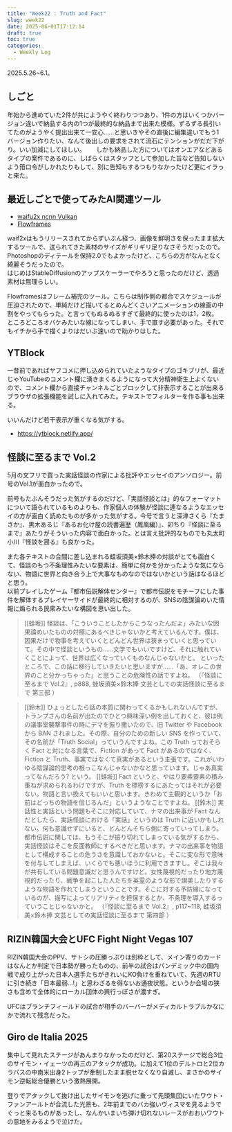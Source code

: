 ```yaml
---
title: "Week22 : Truth and Fact"
slug: week22
date: 2025-06-01T17:12:14
draft: true
toc: true
categories:
  - Weekly Log
---
```

2025.5.26~6.1。

<!--more-->

## しごと

年始から進めていた2件が共にようやく終わりつつあり、1件の方はいくつかバージョン違いで納品する内の1つが最終的な納品まで出来た模様。ずるずる長引いてたのがようやく提出出来て一安心……と思いきやその直後に編集違いでもう1バージョン作りたい、なんて後出しの要求をされて流石にテンションがだだ下がり。いい加減にしてほしい。　　
しかも納品した方についてはオンエアなどあるタイプの案件であるのに、しばらくはスタッフとして参加した旨など告知しないよう箝口令がしかれたりもして、別に告知もするつもりなかったけど更にイラっと来た。

## 最近しごとで使ってみたAI関連ツール

- [waifu2x ncnn Vulkan](https://github.com/nihui/waifu2x-ncnn-vulkan)
- [Flowframes](https://github.com/n00mkrad/flowframes)

waif2xはもうリリースされてからずいぶん経つ、画像を鮮明さを保ったまま拡大するツールで、送られてきた素材のサイズがギリギリ足りなさそうだったので。Photoshopのディテールを保持2.0でもよかったけど、こちらの方がなんとなく綺麗そうだったので。  
はじめはStableDiffusionのアップスケーラーでやろうと思ったのだけど、透過素材は無理らしい。

Flowframesはフレーム補完のツール。こちらは制作側の都合でスケジュールが圧迫されたので、単純だけど描いてるとめんどくさいアニメーションの線画の中割をやってもらった。と言ってもぬるぬるすぎて最終的に使ったのは1，2枚。　　
ところどころオバケみたいな線になってしまい、手で直す必要があった。それでもイチから手で描くよりはだいぶ速いので助かりはした。

## YTBlock

一昔前であればヤフコメに押し込められていたようなタイプのゴキブリが、最近じゃYouTubeのコメント欄に湧きまくるようになって大分精神衛生上よくないので、コメント欄から直接チャンネルごとブロックして非表示することが出来るブラウザの拡張機能を試しに入れてみた。テキストでフィルターを作る事も出来る。

いいんだけど若干表示が重くなる気がする。

- https://ytblock.netlify.app/

## 怪談に至るまで Vol.2

5月の文フリで買った実話怪談の作家による批評やエッセイのアンソロジー。前号のVol.1が面白かったので。

前号もたぶんそうだった気がするのだけど、「実話怪談とは」的なフォーマットについて語られているものよりも、作家個人の体験が怪談に連なるようなエッセイの方が面白く読めたものが多かった気がする。今号で言うと深津さくら『たまさか』、黒木あるじ『あるお化け屋の読書遍歴（鳳凰編）』、卯ちり『怪談に至るまで』あたりがそういった内容で面白かった。とは言え批評的なものでも丸太町小川『怪談を遡る』も良かった。

また各テキストの合間に差し込まれる蛙坂須美×鈴木捧の対談がとても面白くて、怪談のもつ不条理性みたいな要素は、簡単に何かを分かったような気にならない、物語に世界と向き合う上で大事なものなのではないかという話はなるほどと思う。  
以前プレイしたゲーム『都市伝説解体センター』で都市伝説をモチーフにした事件を解体するプレイヤーサイドが最終的に相対するのが、SNSの陰謀論めいた情報に煽られる民衆みたいな構図を思い出した。

> [[蛙坂]]  怪談は、「こういうことしたからこうなったんだよ」みたいな因果論めいたものの対極にあるべきじゃないかと考えているんです。僕は、因果だけで物事を考えていくとどんどん世界は狭まっていくと思っていて。その中で怪談というもの……文学でもいいですけど、それに触れていくことによって、世界は広くなっていくものなんじゃないかと。
> といったところで、この話に移行していきたいと思いますが……「あ、オレこの世界のこと分かっちゃった」と思うことの危険性の話ですよね。
>（『怪談に至るまで Vol.2』, p888,  蛙坂須美×鈴木捧 文芸としての実話怪談に至るまで 第三部 ）

> [[鈴木]] ひょっとしたら話の本質に関わってくるかもしれないんですが、トランプさんの名前が出たのでひとつ興味深い例を出しておくと、彼は例の議事堂襲撃事件の時にデマを振り撒いたので、旧 Twitter や Facebook から BAN されました。その際、自分のための新しい SNS を作っていて、その名前が「Truth Social」っていうんですよね。この Truth っておそらく Fact と対になる言葉で、Fiction があって Fact があるのではなく、Fiction と Truth、事実ではなくて真実があるという主張です。これがいわゆる陰謀論的思考の根っこなんじゃないかなと思っています。じゃあ真実ってなんだろう? という。
> [[蛙坂]] Fact というと、やはり要素要素の積み重ねが求められるわけですが、Truth を標榜するにあたってはそれが必要ない。物語と言い換えてもいいと思います。きわめて主観的というか「お前はどっちの物語を信じるんだ」というようなことですよね。
> [[鈴木]] 実話性と実話という問題もそこに対応していて、ナマの出来事が  Fact なんだとしたら、実話怪談における「実話」というのは Truth に近いかもしれない。何も意識せずにいると、どんどんそちら側に寄っていってしまう。都市伝説に関しては、もうそこが振り切れてしまっている気がするから、実話怪談はそこを反面教師にするべきだと思います。ナマの出来事を物語として構成することの危うさを意識しておかないと。そこに変な形で意味を付与してしまえば、いくらでも悪いほうに利用できますし。そこは我々が共有している問題意識だと思うんですけど。女性蔑視的だったり地方蔑視的だったり、戦争を起こした人たちを英霊のような形で讃美したりするような物語を作れてしまうということです。そこに対する予防線になっているのが、描写によってリアリティを担保するとか、不条理を導入するっていうことじゃないかと。
> （『怪談に至るまで Vol.2』, p117~118,  蛙坂須美×鈴木捧 文芸としての実話怪談に至るまで 第四部 ）

## RIZIN韓国大会とUFC Fight Night Vegas 107

 RIZIN韓国大会のPPV、サトシの圧勝っぷりは別枠として、メイン寄りのカードはなんとか判定で日本勢が勝ったものの、前半の試合はパンデミック中の国内戦で成り上がった日本人選手たちがきれいにKO負けを重ねていて、先週のRTUに引き続き「日本最弱…!」と思わざるを得ないお通夜状態。というか会場の狭さも含めて全体的にローカル団体の興行っぽさが濃すぎ。

 UFCはブランチフィールドの試合が相手のバーバーがメディカルトラブルかなにかで流れて残念だった。


## Giro de Italia 2025

集中して見れたステージがあんまりなかったのだけど、第20ステージで総合3位のサイモン・イェーツの再三のアタックが成功。に加えて1位のデルトロと2位カラパスの中南米出身2トップが牽制したまま脱せなくなり自滅し、まさかのサイモン逆転総合優勝という激熱展開。

登りでアタックして抜け出したサイモンを逃げに乗って先頭集団にいたワウト・ファンアールトが合流した光景も、2年前までのバカ強いヴィスマを見るようでぐっと来るものがあったし、なんかいまいち弾け切れないレースがおおいワウトの意地をみるようで泣けた。

